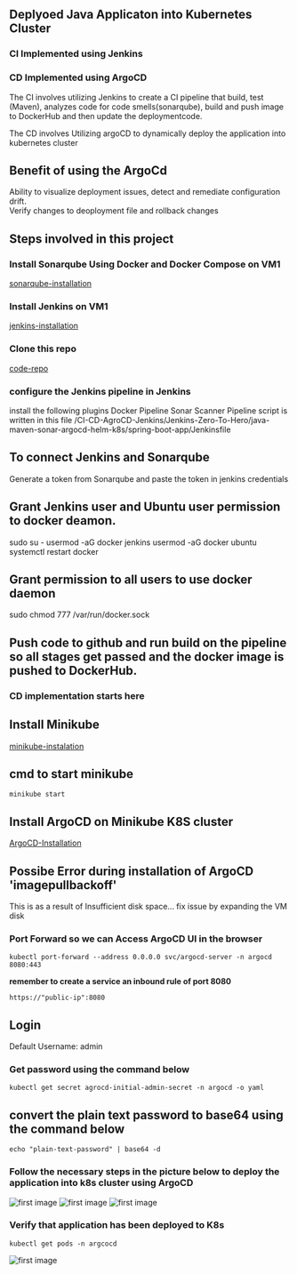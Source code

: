 ## Deplyoed Java Applicaton into Kubernetes Cluster


### CI Implemented using Jenkins
### CD Implemented using ArgoCD

The CI involves utilizing Jenkins to create a CI pipeline that build, test (Maven), analyzes code for code smells(sonarqube), build and push image to DockerHub and then update the deploymentcode.

The CD involves Utilizing argoCD to dynamically deploy the application into kubernetes cluster

## Benefit of using the ArgoCd 
Ability to visualize deployment issues, detect and remediate configuration drift. <br>
Verify changes to deoployment file and rollback changes

## Steps involved in this project 

### Install Sonarqube Using Docker and Docker Compose on VM1
[sonarqube-installation](https://blog.devops.dev/install-sonarqube-server-on-ubuntu-using-docker-compose-f7b168492649)

### Install Jenkins on VM1
[jenkins-installation](https://www.jenkins.io/doc/book/installing/)

### Clone this repo
[code-repo](https://github.com/Goddhi/CI-CD-ArgoCD-Jenkins.git)

### configure the Jenkins pipeline in Jenkins

install the following plugins 
Docker Pipeline
Sonar Scanner
Pipeline script is written in this file /CI-CD-AgroCD-Jenkins/Jenkins-Zero-To-Hero/java-maven-sonar-argocd-helm-k8s/spring-boot-app/Jenkinsfile
## To connect Jenkins and Sonarqube
Generate a token from Sonarqube and paste the token in jenkins credentials 


## Grant Jenkins user and Ubuntu user permission to docker deamon.
sudo su - 
usermod -aG docker jenkins
usermod -aG docker ubuntu
systemctl restart docker


## Grant permission to  all users to use docker daemon
sudo chmod 777 /var/run/docker.sock


## Push code to github and run build on the pipeline so all stages get passed and the docker image is pushed to DockerHub.

### CD implementation starts here 

## Install Minikube 
[minikube-instalation](https://minikube.sigs.k8s.io/docs/start/)

## cmd to start minikube
`minikube start`

## Install ArgoCD on Minikube K8S cluster
[ArgoCD-Installation](https://medium.com/@nanditasahu031/getting-started-with-argocd-b5a02353e144)


## Possibe Error during installation of ArgoCD 'imagepullbackoff' 
This is as a result of Insufficient disk space...
fix issue by expanding the VM disk

### Port Forward so we can Access  ArgoCD UI in the browser

`kubectl port-forward --address 0.0.0.0 svc/argocd-server -n argocd 8080:443`

**remember to create a service an inbound rule of port 8080**

```https://"public-ip":8080```


## Login
Default Username: admin
### Get password using the command below
```kubectl get secret agrocd-initial-admin-secret -n argocd -o yaml```

## convert the plain text password to base64 using the command below
```echo "plain-text-password" | base64 -d```

### Follow the necessary steps in the picture below to deploy the application into k8s cluster using ArgoCD

![first image](image1.png)
![first image](image2.png)
![first image](image3.png)


### Verify that application has been deployed to K8s
`kubectl get pods -n argcocd`

![first image](image4.png)



